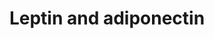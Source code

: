 ---
annotations:
- type: Disease Ontology
  value: glucose metabolism disease
- type: Pathway Ontology
  value: leptin system pathway
- type: Pathway Ontology
  value: adiponectin signaling pathway
authors:
- Thomas
- MaintBot
- Egonw
description: Proposed mechanism by which leptin and adiponectin stimulate fatty acid
  oxidation. Adapted from fig 1 in [http://www.ncbi.nlm.nih.gov/pubmed/16497175 Dyck
  et al.].
last-edited: 2021-12-06
organisms:
- Mus musculus
redirect_from:
- /index.php/Pathway:WP683
- /instance/WP683
schema-jsonld:
- '@context': https://schema.org/
  '@id': https://wikipathways.github.io/pathways/WP683.html
  '@type': Dataset
  creator:
    '@type': Organization
    name: WikiPathways
  description: Proposed mechanism by which leptin and adiponectin stimulate fatty
    acid oxidation. Adapted from fig 1 in [http://www.ncbi.nlm.nih.gov/pubmed/16497175
    Dyck et al.].
  keywords:
  - Fatty acid
  - Acc1
  - Prkag1
  - Adipor1
  - Lepr
  - Malonyl-CoA
  - Adiponectin
  - Acetyl-CoA
  - Adipor2
  - Cpt1
  - Leptin
  - Prkaa1
  - Prkab1
  license: CC0
  name: Leptin and adiponectin
seo: CreativeWork
title: Leptin and adiponectin
wpid: WP683
---